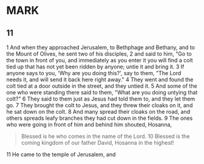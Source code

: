 # MARK

## 11

1 And when they approached Jerusalem, to Bethphage and Bethany, and to the Mount of Olives, he sent two of his disciples, 2 and said to him, "Go to the town in front of you, and immediately as you enter it you will find a colt tied up that has not yet been ridden by anyone; untie it and bring it. 3 If anyone says to you, 'Why are you doing this?', say to them, "The Lord needs it, and will send it back here right away." 4 They went and found the colt tied at a door outside in the street, and they untied it. 5 And some of the one who were standing there said to them, "What are you doing untying that colt?" 6 They said to them just as Jesus had told them to, and they let them go. 7 They brought the colt to Jesus, and they threw their cloaks on it, and he sat down on the colt. 8 And many spread their cloaks on the road, and others spreads leafy branches they had cut down in the fields. 9 The ones who were going in front of him and behind him shouted, Hosanna,

> Blessed is he who comes in the name of the Lord.
> 10 Blessed is the coming kingdom of our father David,
> Hosanna in the highest!

11 He came to the temple of Jerusalem, and 